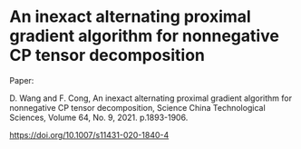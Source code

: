 # An inexact alternating proximal gradient algorithm for nonnegative CP tensor decomposition
Paper:

D. Wang and F. Cong, An inexact alternating proximal gradient algorithm for nonnegative CP tensor decomposition, Science China Technological Sciences, Volume 64, No. 9, 2021. p.1893-1906.

https://doi.org/10.1007/s11431-020-1840-4

